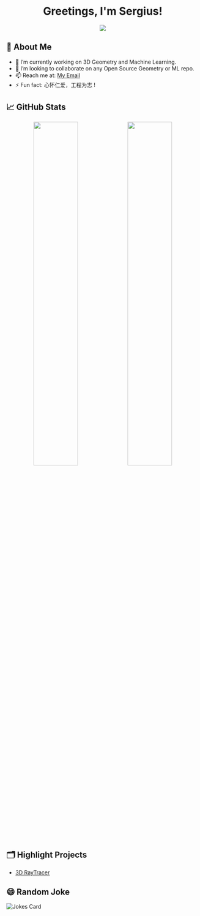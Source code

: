 <h1 align="center"> Greetings, I'm Sergius!  </h1>

<p align="center">
  <img src="https://readme-typing-svg.herokuapp.com?color=F77247&width=420&lines=Software+Developer+Involved+with+Everthing+Innovative;Geometry+Machine+Learning+Enthusiast"/>
</p>

## 🚀 About Me 
- 🔭 I’m currently working on 3D Geometry and Machine Learning. 
- 👯 I’m looking to collaborate on any Open Source Geometry or ML repo.
- 📫 Reach me at: [My Email](mailto:sergiusnyah@gmail.com)
- ⚡ Fun fact: 心怀仁爱，工程为志 ! 

## 📈 GitHub Stats

<p align="center">
  <img width="48%" src="https://github-readme-stats.vercel.app/api?username=Sergius-Nyah&show_icons=true&theme=tokyonight" />
  <img width="48%" src="https://github-readme-streak-stats.herokuapp.com/?user=Sergius-Nyah&theme=tokyonight" />
</p>

## 🗂️ Highlight Projects
- [3D RayTracer](https://github.com/Sergius-Nyah/RayTracer.)


## 😄 Random Joke
![Jokes Card](https://readme-jokes.vercel.app/api?theme=tokyonight&hideBorder=true)




